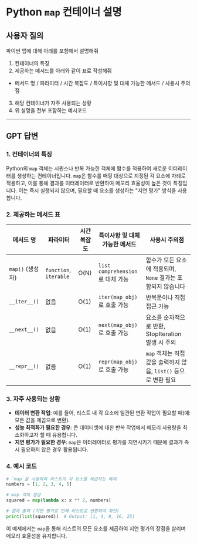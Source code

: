 
# Python `map` 컨테이너 설명

## 사용자 질의
파이썬 맵에 대해 아래를 포함해서 설명해줘

1. 컨테이너의 특징
2. 제공하는 메서드를 아래와 같이 표로 작성해줘
 - 메서드 명 / 파라미터 / 시간 복잡도 / 특이사항 및 대체 가능한 메서드 / 사용시 주의점
3. 해당 컨테이너가 자주 사용되는 상황
4. 위 설명을 전부 포함하는 예시코드

---

## GPT 답변

### 1. 컨테이너의 특징

Python의 `map` 객체는 시퀀스나 반복 가능한 객체에 함수를 적용하여 새로운 이터레이터를 생성하는 컨테이너입니다. `map`은 함수를 매핑 대상으로 지정된 각 요소에 차례로 적용하고, 이를 통해 결과를 이터레이터로 반환하여 메모리 효율성이 높은 것이 특징입니다. 이는 즉시 실행되지 않으며, 필요할 때 요소를 생성하는 "지연 평가" 방식을 사용합니다.

### 2. 제공하는 메서드 표

| 메서드 명               | 파라미터                         | 시간 복잡도 | 특이사항 및 대체 가능한 메서드      | 사용시 주의점                                      |
|-------------------------|----------------------------------|-------------|------------------------------------|---------------------------------------------------|
| `map()` (생성자)        | `function`, `iterable`          | O(N)        | `list comprehension`로 대체 가능   | 함수가 모든 요소에 적용되며, `None` 결과는 포함되지 않습니다 |
| `__iter__()`            | 없음                             | O(1)        | `iter(map_obj)`로 호출 가능        | 반복문이나 직접 접근 가능                              |
| `__next__()`            | 없음                             | O(1)        | `next(map_obj)`로 호출 가능        | 요소를 순차적으로 반환, StopIteration 발생 시 주의       |
| `__repr__()`            | 없음                             | O(1)        | `repr(map_obj)`로 호출 가능        | `map` 객체는 직접 값을 출력하지 않음, `list()` 등으로 변환 필요 |

### 3. 자주 사용되는 상황

- **데이터 변환 작업**: 예를 들어, 리스트 내 각 요소에 일관된 변환 작업이 필요할 때(예: 모든 값을 제곱으로 변환).
- **성능 최적화가 필요한 경우**: 큰 데이터셋에 대한 반복 작업에서 메모리 사용량을 최소화하고자 할 때 유용합니다.
- **지연 평가가 필요한 경우**: `map`은 이터레이터로 평가를 지연시키기 때문에 결과가 즉시 필요하지 않은 경우 활용됩니다.

### 4. 예시 코드

```python
# `map`을 사용하여 리스트의 각 요소를 제곱하는 예제
numbers = [1, 2, 3, 4, 5]

# map 객체 생성
squared = map(lambda x: x ** 2, numbers)

# 결과 출력 (지연 평가로 인해 리스트로 변환하여 확인)
print(list(squared))  # Output: [1, 4, 9, 16, 25]
```

이 예제에서는 `map`을 통해 리스트의 모든 요소를 제곱하여 지연 평가의 장점을 살리며 메모리 효율성을 유지합니다.
